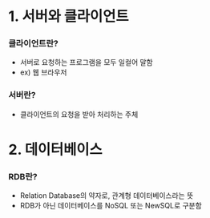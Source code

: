# 1. 서버와 클라이언트

### 클라이언트란?
- 서버로 요청하는 프로그램을 모두 일컬어 말함
- ex) 웹 브라우저

### 서버란?
- 클라이언트의 요청을 받아 처리하는 주체

# 2. 데이터베이스

### RDB란?
- Relation Database의 약자로, 관계형 데이터베이스라는 뜻
- RDB가 아닌 데이터베이스를 NoSQL 또는 NewSQL로 구분함
